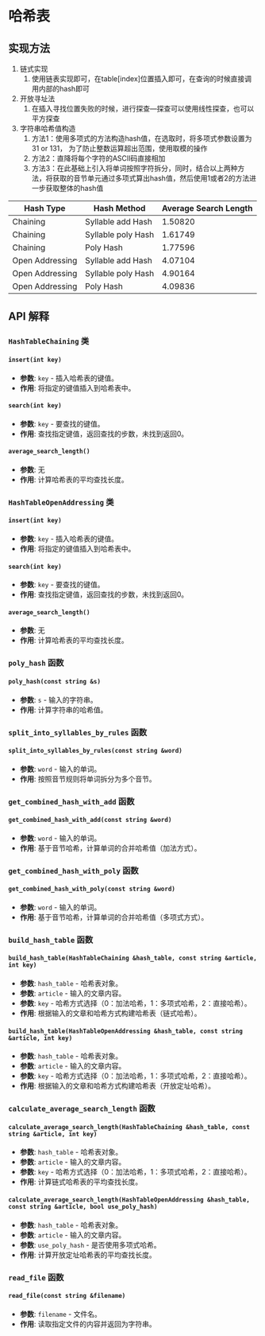# 哈希表

## 实现方法

1. 链式实现
    1. 使用链表实现即可，在table[index]位置插入即可，在查询的时候直接调用内部的hash即可
2. 开放寻址法
    1. 在插入寻找位置失败的时候，进行探查—探查可以使用线性探查，也可以平方探查
3. 字符串哈希值构造
    1. 方法1：使用多项式的方法构造hash值，在选取时，将多项式参数设置为 31 or 131， 为了防止整数运算超出范围，使用取模的操作
    2. 方法2：直降将每个字符的ASCII码直接相加
    3. 方法3：在此基础上引入将单词按照字符拆分，同时，结合以上两种方法，将获取的音节单元通过多项式算出hash值，然后使用1或者2的方法进一步获取整体的hash值


| Hash Type                        | Hash Method                  | Average Search Length |
|-----------------------------------|------------------------------|-----------------------|
| Chaining                          | Syllable add Hash            | 1.50820                |
| Chaining                          | Syllable poly Hash           | 1.61749               |
| Chaining                          | Poly Hash                    | 1.77596               |
| Open Addressing                   | Syllable add Hash            | 4.07104               |
| Open Addressing                   | Syllable poly Hash           | 4.90164               |
| Open Addressing                   | Poly Hash                    | 4.09836               |


## API 解释

### `HashTableChaining` 类

#### `insert(int key)`
- **参数**: `key` - 插入哈希表的键值。
- **作用**: 将指定的键值插入到哈希表中。

#### `search(int key)`
- **参数**: `key` - 要查找的键值。
- **作用**: 查找指定键值，返回查找的步数，未找到返回0。

#### `average_search_length()`
- **参数**: 无
- **作用**: 计算哈希表的平均查找长度。

### `HashTableOpenAddressing` 类

#### `insert(int key)`
- **参数**: `key` - 插入哈希表的键值。
- **作用**: 将指定的键值插入到哈希表中。

#### `search(int key)`
- **参数**: `key` - 要查找的键值。
- **作用**: 查找指定键值，返回查找的步数，未找到返回0。

#### `average_search_length()`
- **参数**: 无
- **作用**: 计算哈希表的平均查找长度。

### `poly_hash` 函数

#### `poly_hash(const string &s)`
- **参数**: `s` - 输入的字符串。
- **作用**: 计算字符串的哈希值。

### `split_into_syllables_by_rules` 函数

#### `split_into_syllables_by_rules(const string &word)`
- **参数**: `word` - 输入的单词。
- **作用**: 按照音节规则将单词拆分为多个音节。

### `get_combined_hash_with_add` 函数

#### `get_combined_hash_with_add(const string &word)`
- **参数**: `word` - 输入的单词。
- **作用**: 基于音节哈希，计算单词的合并哈希值（加法方式）。

### `get_combined_hash_with_poly` 函数

#### `get_combined_hash_with_poly(const string &word)`
- **参数**: `word` - 输入的单词。
- **作用**: 基于音节哈希，计算单词的合并哈希值（多项式方式）。

### `build_hash_table` 函数

#### `build_hash_table(HashTableChaining &hash_table, const string &article, int key)`
- **参数**: `hash_table` - 哈希表对象。
- **参数**: `article` - 输入的文章内容。
- **参数**: `key` - 哈希方式选择（0：加法哈希，1：多项式哈希，2：直接哈希）。
- **作用**: 根据输入的文章和哈希方式构建哈希表（链式哈希）。

#### `build_hash_table(HashTableOpenAddressing &hash_table, const string &article, int key)`
- **参数**: `hash_table` - 哈希表对象。
- **参数**: `article` - 输入的文章内容。
- **参数**: `key` - 哈希方式选择（0：加法哈希，1：多项式哈希，2：直接哈希）。
- **作用**: 根据输入的文章和哈希方式构建哈希表（开放定址哈希）。

### `calculate_average_search_length` 函数

#### `calculate_average_search_length(HashTableChaining &hash_table, const string &article, int key)`
- **参数**: `hash_table` - 哈希表对象。
- **参数**: `article` - 输入的文章内容。
- **参数**: `key` - 哈希方式选择（0：加法哈希，1：多项式哈希，2：直接哈希）。
- **作用**: 计算链式哈希表的平均查找长度。

#### `calculate_average_search_length(HashTableOpenAddressing &hash_table, const string &article, bool use_poly_hash)`
- **参数**: `hash_table` - 哈希表对象。
- **参数**: `article` - 输入的文章内容。
- **参数**: `use_poly_hash` - 是否使用多项式哈希。
- **作用**: 计算开放定址哈希表的平均查找长度。

### `read_file` 函数

#### `read_file(const string &filename)`
- **参数**: `filename` - 文件名。
- **作用**: 读取指定文件的内容并返回为字符串。
